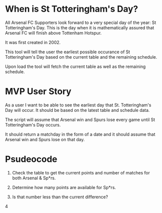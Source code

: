 # When is St Totteringham's Day?
All Arsenal FC Supporters look forward to a very special day of the year: St Totteringham's Day. This is the day when it is mathematically assured that Arsenal FC will finish above Tottenham Hotspur.

It was first created in 2002.

This tool will tell the user the earliest possible occurance of St Totteringham's Day based on the current table and the remaining schedule.

Upon load the tool will fetch the current table as well as the remaining schedule.

# MVP User Story

As a user I want to be able to see the earliest day that St. Totteringham's Day will occur. It should be based on the latest table and schedule data.

The script will assume that Arsenal win and Spurs lose every game until St Totteringham's Day occurs.

It should return a matchday in the form of a date and it should assume that Arsenal win and Spurs lose on that day.

# Psudeocode

1. Check the table to get the current points and number of matches for both Arsenal & Sp*rs.

2. Determine how many points are available for Sp*rs.

3. Is that number less than the current difference?

4
